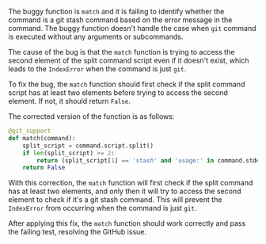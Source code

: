 The buggy function is `match` and it is failing to identify whether the command is a git stash command based on the error message in the command. The buggy function doesn't handle the case when `git` command is executed without any arguments or subcommands.

The cause of the bug is that the `match` function is trying to access the second element of the split command script even if it doesn't exist, which leads to the `IndexError` when the command is just `git`.

To fix the bug, the `match` function should first check if the split command script has at least two elements before trying to access the second element. If not, it should return `False`.

The corrected version of the function is as follows:

```python
@git_support
def match(command):
    split_script = command.script.split()
    if len(split_script) >= 2:
        return (split_script[1] == 'stash' and 'usage:' in command.stderr)
    return False
```

With this correction, the `match` function will first check if the split command has at least two elements, and only then it will try to access the second element to check if it's a git stash command. This will prevent the `IndexError` from occurring when the command is just `git`.

After applying this fix, the `match` function should work correctly and pass the failing test, resolving the GitHub issue.
